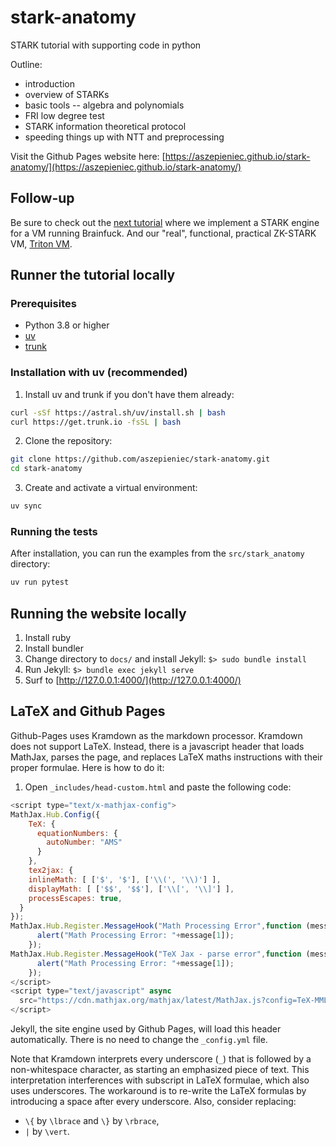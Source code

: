 # stark-anatomy

STARK tutorial with supporting code in python

Outline:

- introduction
- overview of STARKs
- basic tools -- algebra and polynomials
- FRI low degree test
- STARK information theoretical protocol
- speeding things up with NTT and preprocessing

Visit the Github Pages website here:
[https://aszepieniec.github.io/stark-anatomy/](https://aszepieniec.github.io/stark-anatomy/)

## Follow-up

Be sure to check out the
[next tutorial](https://github.com/aszepieniec/stark-brainfuck) where we
implement a STARK engine for a VM running Brainfuck. And our "real", functional,
practical ZK-STARK VM, [Triton VM](https://triton-vm.org/).

## Runner the tutorial locally

### Prerequisites

- Python 3.8 or higher
- [uv](https://github.com/astral-sh/uv)
- [trunk](https://docs.trunk.io/code-quality)

### Installation with uv (recommended)

1. Install uv and trunk if you don't have them already:

```bash
curl -sSf https://astral.sh/uv/install.sh | bash
curl https://get.trunk.io -fsSL | bash
```

2. Clone the repository:

```bash
git clone https://github.com/aszepieniec/stark-anatomy.git
cd stark-anatomy
```

3. Create and activate a virtual environment:

```bash
uv sync
```

### Running the tests

After installation, you can run the examples from the `src/stark_anatomy`
directory:

```bash
uv run pytest
```

## Running the website locally

1.  Install ruby
2.  Install bundler
3.  Change directory to `docs/` and install Jekyll: `$> sudo bundle install`
4.  Run Jekyll: `$> bundle exec jekyll serve`
5.  Surf to [http://127.0.0.1:4000/](http://127.0.0.1:4000/)

## LaTeX and Github Pages

Github-Pages uses Kramdown as the markdown processor. Kramdown does not support
LaTeX. Instead, there is a javascript header that loads MathJax, parses the
page, and replaces LaTeX maths instructions with their proper formulae. Here is
how to do it:

1. Open `_includes/head-custom.html` and paste the following code:

```javascript
<script type="text/x-mathjax-config">
MathJax.Hub.Config({
    TeX: {
      equationNumbers: {
        autoNumber: "AMS"
      }
    },
    tex2jax: {
    inlineMath: [ ['$', '$'], ['\\(', '\\)'] ],
    displayMath: [ ['$$', '$$'], ['\\[', '\\]'] ],
    processEscapes: true,
  }
});
MathJax.Hub.Register.MessageHook("Math Processing Error",function (message) {
	  alert("Math Processing Error: "+message[1]);
	});
MathJax.Hub.Register.MessageHook("TeX Jax - parse error",function (message) {
	  alert("Math Processing Error: "+message[1]);
	});
</script>
<script type="text/javascript" async
  src="https://cdn.mathjax.org/mathjax/latest/MathJax.js?config=TeX-MML-AM_CHTML">
</script>
```

Jekyll, the site engine used by Github Pages, will load this header
automatically. There is no need to change the `_config.yml` file.

Note that Kramdown interprets every underscore (`_`) that is followed by a
non-whitespace character, as starting an emphasized piece of text. This
interpretation interferences with subscript in LaTeX formulae, which also uses
underscores. The workaround is to re-write the LaTeX formulas by introducing a
space after every underscore. Also, consider replacing:

- `\{` by `\lbrace` and `\}` by `\rbrace`,
- `|` by `\vert`.
